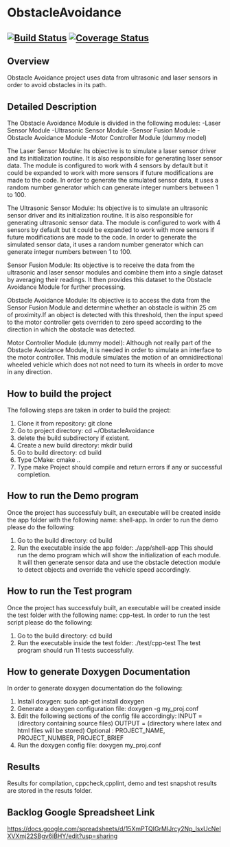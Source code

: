 # ObstacleAvoidance
[![Build Status](https://travis-ci.org/Traviezo/ObstacleAvoidance.svg?branch=master)](https://travis-ci.org/Traviezo/ObstacleAvoidance)
[![Coverage Status](https://coveralls.io/repos/github/traviezo/ObstacleAvoidance/badge.svg?branch=master)](https://coveralls.io/github/traviezo/ObstacleAvoidance?branch=master)
---

## Overview

Obstacle Avoidance project uses data from ultrasonic and laser sensors in order to avoid obstacles in its path.

## Detailed Description

The Obstacle Avoidance Module is divided in the following modules:
-Laser Sensor Module
-Ultrasonic Sensor Module
-Sensor Fusion Module
-Obstacle Avoidance Module
-Motor Controller Module (dummy model)

The Laser Sensor Module: Its objective is to simulate a laser sensor driver and its initialization routine. It is also responsible for generating laser sensor data. The module is configured to work with 4 sensors by default but it could be expanded to work with more sensors if future modifications are made to the code.
In order to generate the simulated sensor data, it uses a random number generator which can generate integer numbers between 1 to 100.

The Ultrasonic Sensor Module: Its objective is to simulate an ultrasonic sensor driver and its initialization routine. It is also responsible for generating ultrasonic sensor data. The module is configured to work with 4 sensors by default but it could be expanded to work with more sensors if future modifications are made to the code.
In order to generate the simulated sensor data, it uses a random number generator which can generate integer numbers between 1 to 100.

Sensor Fusion Module: Its objective is to receive the data from the ultrasonic and laser sensor modules and combine them into a single dataset by averaging their readings. It then provides this dataset to the Obstacle Avoidance Module for further processing.

Obstacle Avoidance Module: Its objective is to access the data from the Sensor Fusion Module and determine whether an obstacle is within 25 cm of proximity.If an object is detected with this threshold, then the input speed to the motor controller gets overriden to zero speed according to the direction in which the obstacle was detected.

Motor Controller Module (dummy model): Although not really part of the Obstacle Avoidance Module, it is needed in order to simulate an interface to the motor controller. This module simulates the motion of an omnidirectional wheeled vehicle which does not not need to turn its wheels in order to move in any direction. 

## How to build the project

The following steps are taken in order to build the project:
1. Clone it from repository: git clone <repository>
2. Go to project directory: cd ~/ObstacleAvoidance <enter>
3. delete the build subdirectory if existent.
4. Create a new build directory: mkdir build <enter>
5. Go to build directory: cd build <enter>
6. Type CMake: cmake .. <enter>
7. Type make <enter>
Project should compile and return errors if any or successful completion.

## How to run the Demo program

Once the project has successfuly built, an executable will be created inside the app folder with the following name: shell-app.
In order to run the demo please do the following:
1. Go to the build directory: cd build <enter>
2. Run the executable inside the app folder: ./app/shell-app <enter>
This should run the demo program which will show the initialization of each module. It will then generate sensor data and use the obstacle detection module to detect objects and override the vehicle speed accordingly.

## How to run the Test program

Once the project has successfuly built, an executable will be created inside the test folder with the following name: cpp-test.
In order to run the test script please do the following:
1. Go to the build directory: cd build <enter>
2. Run the executable inside the test folder: ./test/cpp-test <enter>
The test program should run 11 tests successfully.

## How to generate Doxygen Documentation

In order to generate doxygen documentation do the following:
1. Install doxygen: sudo apt-get install doxygen <enter>
2. Generate a doxygen configuration file: doxygen -g my_proj.conf <enter>
3. Edit the following sections of the config file accordingly:
INPUT = (directory containing source files)
OUTPUT = (directory where latex and html files will be stored)
Optional : PROJECT_NAME, PROJECT_NUMBER, PROJECT_BRIEF
4. Run the doxygen config file: doxygen my_proj.conf <enter>

## Results

Results for compilation, cppcheck,cpplint, demo and test snapshot results are stored in the resuts folder.

## Backlog Google Spreadsheet Link

https://docs.google.com/spreadsheets/d/15XmPTQIGrMIJrcy2Np_lsxUcNeIXVXmj22SBgv6iBHY/edit?usp=sharing

